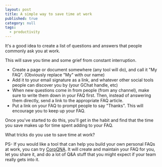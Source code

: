 ```yaml
---
layout: post
title: A simple way to save time at work
published: true
category: null
tags: 
  - productivity
---
```

It's a good idea to create a list of questions and answers that people commonly ask you at work.  

This will save you time and some grief from constant interruption.

* Create a page or document somewhere (any tool will do), and call it "My FAQ".  (Obviously replace "My" with our name)
* Add it to your email signature as a link, and whatever other social tools people can discover you by (your GChat handle, etc)
* When new questions come in from people (from any channel), make sure to write them down in your FAQ first.  Then, instead of answering them directly, send a link to the appropriate FAQ article.
* Put a link on your FAQ to prompt people to say "Thanks".  This will encourage you to keep up your FAQ.

Once you've started to do this, you'll get in the habit and find that the time you save makes up for time spent adding to your FAQ.

What tricks do you use to save time at work?

PS- If you would like a tool that can help you build your own personal FAQs at work, you can try [CorpQNA](https://corpqna.com).  It will create and maintain your FAQ for you, let you share it, and do a lot of Q&A stuff that you might expect if your team really gets into it.
